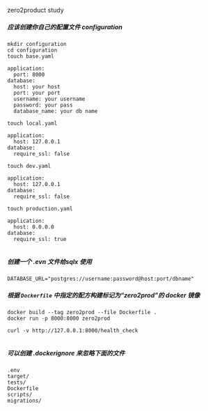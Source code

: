 zero2product study

##### 应该创建你自己的配置文件 configuration

```
mkdir configuration
cd configuration
touch base.yaml

application:
  port: 8000
database:
  host: your host
  port: your port
  username: your username
  password: your pass
  database_name: your db name

touch local.yaml

application:
  host: 127.0.0.1
database:
  require_ssl: false
  
touch dev.yaml

application:
  host: 127.0.0.1
database:
  require_ssl: false
  
touch production.yaml

application:
  host: 0.0.0.0
database:
  require_ssl: true
  
```

##### 创建一个 .evn 文件给sqlx 使用

```
DATABASE_URL="postgres://username:password@host:port/dbname"
```

##### 根据 `Dockerfile` 中指定的配方构建标记为“zero2prod”的 docker 镜像

```
docker build --tag zero2prod --file Dockerfile .
docker run -p 8000:8000 zero2prod

curl -v http://127.0.0.1:8000/health_check


```

##### 可以创建 .dockerignore 来忽略下面的文件
```
.env
target/
tests/
Dockerfile
scripts/
migrations/
```